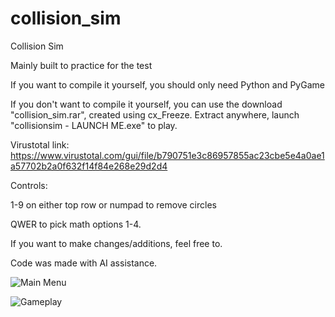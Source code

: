 # collision_sim
Collision Sim

Mainly built to practice for the test

If you want to compile it yourself, you should only need Python and PyGame

If you don't want to compile it yourself, you can use the download "collision_sim.rar", created using cx_Freeze. Extract anywhere, launch "collisionsim - LAUNCH ME.exe" to play.

Virustotal link: https://www.virustotal.com/gui/file/b790751e3c86957855ac23cbe5e4a0ae1a57702b2a0f632f14f84e268e29d2d4


Controls:

1-9 on either top row or numpad to remove circles

QWER to pick math options 1-4.


If you want to make changes/additions, feel free to.

Code was made with AI assistance.

![Main Menu](https://i.imgur.com/qZmAOmp.png)

![Gameplay](https://i.imgur.com/K0eOG2q.png)
